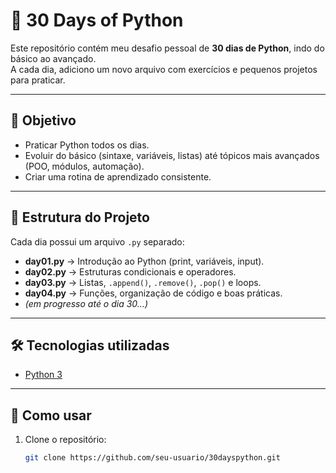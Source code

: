 # 📘 30 Days of Python  

Este repositório contém meu desafio pessoal de **30 dias de Python**, indo do básico ao avançado.  
A cada dia, adiciono um novo arquivo com exercícios e pequenos projetos para praticar.  

---

## 🚀 Objetivo
- Praticar Python todos os dias.  
- Evoluir do básico (sintaxe, variáveis, listas) até tópicos mais avançados (POO, módulos, automação).  
- Criar uma rotina de aprendizado consistente.  

---

## 📂 Estrutura do Projeto
Cada dia possui um arquivo `.py` separado:

- **day01.py** → Introdução ao Python (print, variáveis, input).  
- **day02.py** → Estruturas condicionais e operadores.  
- **day03.py** → Listas, `.append()`, `.remove()`, `.pop()` e loops.  
- **day04.py** → Funções, organização de código e boas práticas.  
- *(em progresso até o dia 30...)*  

---

## 🛠️ Tecnologias utilizadas
- [Python 3](https://www.python.org/)  

---

## 📌 Como usar
1. Clone o repositório:
   ```bash
   git clone https://github.com/seu-usuario/30dayspython.git
